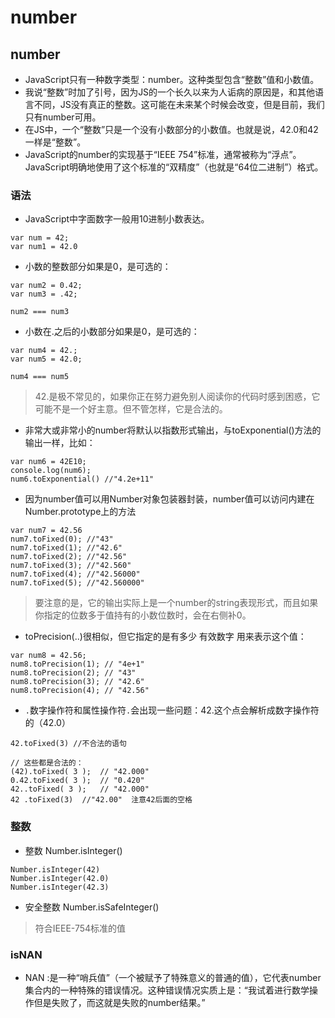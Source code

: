 # number



## number
* JavaScript只有一种数字类型：number。这种类型包含“整数”值和小数值。
* 我说“整数”时加了引号，因为JS的一个长久以来为人诟病的原因是，和其他语言不同，JS没有真正的整数。这可能在未来某个时候会改变，但是目前，我们只有number可用。
* 在JS中，一个“整数”只是一个没有小数部分的小数值。也就是说，42.0和42一样是“整数”。
* JavaScript的number的实现基于“IEEE 754”标准，通常被称为“浮点”。JavaScript明确地使用了这个标准的“双精度”（也就是“64位二进制”）格式。


### 语法

* JavaScript中字面数字一般用10进制小数表达。
```
var num = 42;
var num1 = 42.0
```
* 小数的整数部分如果是0，是可选的：
```
var num2 = 0.42;
var num3 = .42;

num2 === num3
```

* 小数在.之后的小数部分如果是0，是可选的：

```
var num4 = 42.;
var num5 = 42.0;

num4 === num5
```

> 42.是极不常见的，如果你正在努力避免别人阅读你的代码时感到困惑，它可能不是一个好主意。但不管怎样，它是合法的。

* 非常大或非常小的number将默认以指数形式输出，与toExponential()方法的输出一样，比如：
```
var num6 = 42E10;
console.log(num6);
num6.toExponential() //"4.2e+11"
```

* 因为number值可以用Number对象包装器封装，number值可以访问内建在Number.prototype上的方法
```
var num7 = 42.56
num7.toFixed(0); //"43"
num7.toFixed(1); //"42.6"
num7.toFixed(2); //"42.56"
num7.toFixed(3); //"42.560"
num7.toFixed(4); //"42.56000"
num7.toFixed(5); //"42.560000"
```
> 要注意的是，它的输出实际上是一个number的string表现形式，而且如果你指定的位数多于值持有的小数位数时，会在右侧补0。

* toPrecision(..)很相似，但它指定的是有多少 有效数字 用来表示这个值：
```
var num8 = 42.56;
num8.toPrecision(1); // "4e+1"
num8.toPrecision(2); // "43"
num8.toPrecision(3); // "42.6"
num8.toPrecision(4); // "42.56"
```

* `.`数字操作符和属性操作符`.`会出现一些问题：42.这个点会解析成数字操作符的（42.0）
```
42.toFixed(3) //不合法的语句

// 这些都是合法的：
(42).toFixed( 3 );	// "42.000"
0.42.toFixed( 3 );	// "0.420"
42..toFixed( 3 );   // "42.000"
42 .toFixed(3)  //"42.00"  注意42后面的空格
```

### 整数

* 整数 Number.isInteger() 
```
Number.isInteger(42)
Number.isInteger(42.0)
Number.isInteger(42.3)
```

* 安全整数 Number.isSafeInteger()

> 符合IEEE-754标准的值


### isNAN

* NAN :是一种“哨兵值”（一个被赋予了特殊意义的普通的值），它代表number集合内的一种特殊的错误情况。这种错误情况实质上是：“我试着进行数学操作但是失败了，而这就是失败的number结果。”

